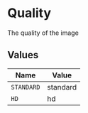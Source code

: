 # Quality

The quality of the image


## Values

| Name       | Value      |
| ---------- | ---------- |
| `STANDARD` | standard   |
| `HD`       | hd         |